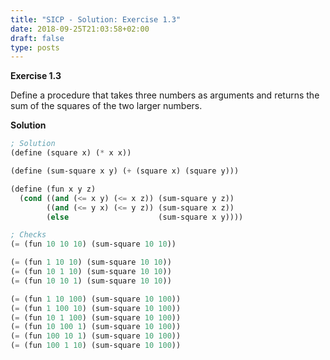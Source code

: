 ```yaml
---
title: "SICP - Solution: Exercise 1.3"
date: 2018-09-25T21:03:58+02:00
draft: false
type: posts
---
```


**Exercise 1.3**

Define a procedure that takes three numbers as arguments and returns the sum of the squares of the two larger numbers.

**Solution**

```scheme
; Solution
(define (square x) (* x x))

(define (sum-square x y) (+ (square x) (square y)))

(define (fun x y z)
  (cond ((and (<= x y) (<= x z)) (sum-square y z))
        ((and (<= y x) (<= y z)) (sum-square x z))
        (else                    (sum-square x y))))

; Checks
(= (fun 10 10 10) (sum-square 10 10))

(= (fun 1 10 10) (sum-square 10 10))
(= (fun 10 1 10) (sum-square 10 10))
(= (fun 10 10 1) (sum-square 10 10))

(= (fun 1 10 100) (sum-square 10 100))
(= (fun 1 100 10) (sum-square 10 100))
(= (fun 10 1 100) (sum-square 10 100))
(= (fun 10 100 1) (sum-square 10 100))
(= (fun 100 10 1) (sum-square 10 100))
(= (fun 100 1 10) (sum-square 10 100))
```
